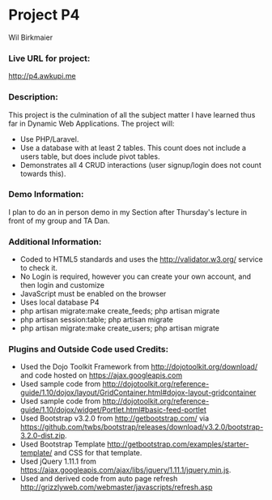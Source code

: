 # Project P4
Wil Birkmaier

### Live URL for project:
<http://p4.awkupi.me>

### Description:
This project is the culmination of all the subject matter I have learned thus far in Dynamic Web Applications. The project will:
+ Use PHP/Laravel.
+ Use a database with at least 2 tables. This count does not include a users table, but does include pivot tables.
+ Demonstrates all 4 CRUD interactions (user signup/login does not count towards this).

### Demo Information:
I plan to do an in person demo in my Section after Thursday's lecture in front of my group and TA Dan.

### Additional Information:
+ Coded to HTML5 standards and uses the <http://validator.w3.org/> service to check it.
+ No Login is required, however you can create your own account, and then login and customize
+ JavaScript must be enabled on the browser
+ Uses local database P4
 + php artisan migrate:make create_feeds; php artisan migrate
 + php artisan session:table; php artisan migrate
 + php artisan migrate:make create_users; php artisan migrate

### Plugins and Outside Code used Credits:
+ Used the Dojo Toolkit Framework from <http://dojotoolkit.org/download/> and code hosted on https://ajax.googleapis.com
+ Used sample code from <http://dojotoolkit.org/reference-guide/1.10/dojox/layout/GridContainer.html#dojox-layout-gridcontainer>
+ Used sample code from <http://dojotoolkit.org/reference-guide/1.10/dojox/widget/Portlet.html#basic-feed-portlet>
+ Used Bootstrap v3.2.0 from <http://getbootstrap.com/> via <https://github.com/twbs/bootstrap/releases/download/v3.2.0/bootstrap-3.2.0-dist.zip>.
+ Used Bootstrap Template <http://getbootstrap.com/examples/starter-template/> and CSS for that template.
+ Used jQuery 1.11.1 from <https://ajax.googleapis.com/ajax/libs/jquery/1.11.1/jquery.min.js>.
+ Used and derived code from auto page refresh <http://grizzlyweb.com/webmaster/javascripts/refresh.asp>
